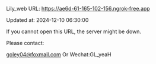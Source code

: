 Lily_web URL: https://ae6d-61-165-102-156.ngrok-free.app

Updated at: 2024-12-10 06:30:00

If you cannot open this URL, the server might be down.

Please contact: 

goley04@foxmail.com Or Wechat:GL_yeaH